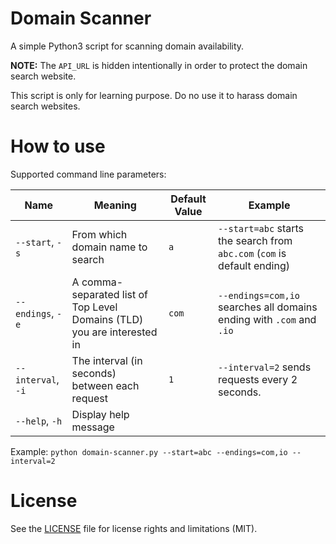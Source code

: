 # Domain Scanner

A simple Python3 script for scanning domain availability.

**NOTE:** The `API_URL` is hidden intentionally in order to protect the domain search website.

This script is only for learning purpose. Do no use it to harass domain search websites.

# How to use

Supported command line parameters:

Name | Meaning | Default Value | Example
---|---|---|---
`--start`, `-s` | From which domain name to search | `a` | `--start=abc` starts the search from `abc.com` (`com` is default ending)
`--endings`, `-e` | A comma-separated list of Top Level Domains (TLD) you are interested in | `com` | `--endings=com,io` searches all domains ending with `.com` and `.io`
`--interval`, `-i` | The interval (in seconds) between each request | `1` | `--interval=2` sends requests every 2 seconds.
`--help`, `-h` | Display help message | | 

Example: `python domain-scanner.py --start=abc --endings=com,io --interval=2`

# License
See the [LICENSE](./LICENSE.md) file for license rights and limitations (MIT).